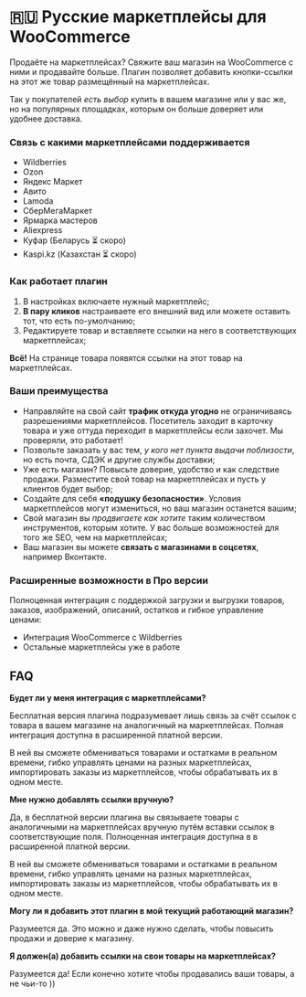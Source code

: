 # 🇷🇺 Русские маркетплейсы для WooCommerce

Продаёте на маркетплейсах? Свяжите ваш магазин на WooCommerce с ними и продавайте больше. Плагин позволяет добавить кнопки-ссылки на этот же товар размещённый на маркетплейсах.

Так у покупателей *есть выбор* купить в вашем магазине или у вас же, но на популярных площадках, которым он больше доверяет или удобнее доставка.

### Связь с какими маркетплейсами поддерживается

- Wildberries
- Ozon
- Яндекс Маркет
- Авито
- Lamoda
- СберМегаМаркет
- Ярмарка мастеров
- Aliexpress
- Куфар (Беларусь ⏳ скоро)
- Kaspi.kz (Казахстан ⏳ скоро)

### Как работает плагин

1. В настройках включаете нужный маркетплейс;
2. **В пару кликов** настраиваете его внешний вид или можете оставить тот, что есть по-умолчанию;
3. Редактируете товар и вставляете ссылки на него в соответствующих маркетплейсах;

**Всё!** На странице товара появятся ссылки на этот товар на маркетплейсах.

### Ваши преимущества

- Направляйте на свой сайт **трафик откуда угодно** не ограничиваясь разрешениями маркетплейсов. Посетитель заходит в карточку товара и уже оттуда переходит в маркетплейсы если захочет. Мы проверяли, это работает!
- Позвольте заказать у вас тем, *у кого нет пункта выдачи поблизости*, но есть почта, СДЭК и другие службы доставки;
- Уже есть магазин? Повысьте доверие, удобство и как следствие продажи. Разместите свой товар на маркетплейсах и пусть у клиентов будет выбор;
- Создайте для себя **«подушку безопасности»**. Условия маркетплейсов могут измениться, но ваш магазин останется вашим;
- Свой магазин вы *продвигаете как хотите* таким количеством инструментов, которым хотите. У вас больше возможностей для того же SEO, чем на маркетплейсах;
- Ваш магазин вы можете **связать с магазинами в соцсетях**, например Вконтакте.

### Расширенные возможности в Про версии

Полноценная интеграция с поддержкой загрузки и выгрузки товаров, заказов, изображений, описаний, остатков и гибкое управление ценами:

- Интеграция WooCommerce с Wildberries
- Остальные маркетплейсы уже в работе

## FAQ

**Будет ли у меня интеграция с маркетплейсами?**

  Бесплатная версия плагина подразумевает лишь связь за счёт ссылок с товара в вашем магазине на аналогичный на маркетплейсах. Полная интеграция доступна в расширенной платной версии.

  В ней вы сможете обмениваться товарами и остатками в реальном времени, гибко управлять ценами на разных маркетплейсах, импортировать заказы из маркетплейсов, чтобы обрабатывать их в одном месте.

**Мне нужно добавлять ссылки вручную?**

  Да, в бесплатной версии плагина вы связываете товары с аналогичными на маркетплейсах вручную путём вставки ссылок в соответствующие поля. Полноценная интеграция доступна в в расширенной платной версии.

  В ней вы сможете обмениваться товарами и остатками в реальном времени, гибко управлять ценами на разных маркетплейсах, импортировать заказы из маркетплейсов, чтобы обрабатывать их в одном месте.

**Могу ли я добавить этот плагин в мой текущий работающий магазин?**

  Разумеется да. Это можно и даже нужно сделать, чтобы повысить продажи и доверие к магазину.

**Я должен(а) добавить ссылки на свои товары на маркетплейсах?**

Разумеется да! Если конечно хотите чтобы продавались ваши товары, а не чьи-то ))
